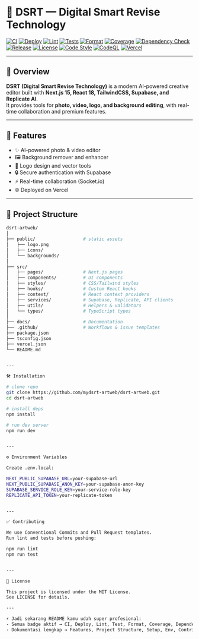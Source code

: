 # 🎨 DSRT — Digital Smart Revise Technology

[![CI](https://github.com/mydsrt-artweb/dsrt-artweb/actions/workflows/ci.yml/badge.svg)](https://github.com/mydsrt-artweb/dsrt-artweb/actions/workflows/ci.yml)
[![Deploy](https://github.com/mydsrt-artweb/dsrt-artweb/actions/workflows/deploy.yml/badge.svg)](https://github.com/mydsrt-artweb/dsrt-artweb/actions/workflows/deploy.yml)
[![Lint](https://github.com/mydsrt-artweb/dsrt-artweb/actions/workflows/lint.yml/badge.svg)](https://github.com/mydsrt-artweb/dsrt-artweb/actions/workflows/lint.yml)
[![Tests](https://github.com/mydsrt-artweb/dsrt-artweb/actions/workflows/test.yml/badge.svg)](https://github.com/mydsrt-artweb/dsrt-artweb/actions/workflows/test.yml)
[![Format](https://github.com/mydsrt-artweb/dsrt-artweb/actions/workflows/format.yml/badge.svg)](https://github.com/mydsrt-artweb/dsrt-artweb/actions/workflows/format.yml)
[![Coverage](https://codecov.io/gh/mydsrt-artweb/dsrt-artweb/branch/main/graph/badge.svg)](https://codecov.io/gh/mydsrt-artweb/dsrt-artweb)
[![Dependency Check](https://github.com/mydsrt-artweb/dsrt-artweb/actions/workflows/deps.yml/badge.svg?branch=main)](https://github.com/mydsrt-artweb/dsrt-artweb/actions/workflows/deps.yml)
[![Release](https://img.shields.io/github/v/release/mydsrt-artweb/dsrt-artweb?logo=github)](https://github.com/mydsrt-artweb/dsrt-artweb/releases)
[![License](https://img.shields.io/github/license/mydsrt-artweb/dsrt-artweb)](./LICENSE)
[![Code Style](https://img.shields.io/badge/code%20style-prettier-ff69b4.svg)](https://prettier.io/)
[![CodeQL](https://github.com/mydsrt-artweb/dsrt-artweb/actions/workflows/codeql.yml/badge.svg)](https://github.com/mydsrt-artweb/dsrt-artweb/actions/workflows/codeql.yml)
[![Vercel](https://therealsujitk-vercel-badge.vercel.app/?app=dsrt-artweb)](https://dsrt-artweb.vercel.app)

---

## 📌 Overview

**DSRT (Digital Smart Revise Technology)** is a modern AI-powered creative editor built with **Next.js 15, React 18, TailwindCSS, Supabase, and Replicate AI**.  
It provides tools for **photo, video, logo, and background editing**, with real-time collaboration and premium features.

---

## 🚀 Features

- ✨ AI-powered photo & video editor  
- 🖼️ Background remover and enhancer  
- 🎨 Logo design and vector tools  
- 🔒 Secure authentication with Supabase  
- ⚡ Real-time collaboration (Socket.io)  
- 🌐 Deployed on Vercel  

---

## 📂 Project Structure

```bash
dsrt-artweb/
│
├── public/                  # static assets
│   ├── logo.png
│   ├── icons/
│   └── backgrounds/
│
├── src/
│   ├── pages/               # Next.js pages
│   ├── components/          # UI components
│   ├── styles/              # CSS/Tailwind styles
│   ├── hooks/               # Custom React hooks
│   ├── context/             # React context providers
│   ├── services/            # Supabase, Replicate, API clients
│   ├── utils/               # Helpers & validators
│   └── types/               # TypeScript types
│
├── docs/                    # Documentation
├── .github/                 # Workflows & issue templates
├── package.json
├── tsconfig.json
├── vercel.json
└── README.md


---

🛠️ Installation

# clone repo
git clone https://github.com/mydsrt-artweb/dsrt-artweb.git
cd dsrt-artweb

# install deps
npm install

# run dev server
npm run dev


---

⚙️ Environment Variables

Create .env.local:

NEXT_PUBLIC_SUPABASE_URL=your-supabase-url
NEXT_PUBLIC_SUPABASE_ANON_KEY=your-supabase-anon-key
SUPABASE_SERVICE_ROLE_KEY=your-service-role-key
REPLICATE_API_TOKEN=your-replicate-token


---

✅ Contributing

We use Conventional Commits and Pull Request templates.
Run lint and tests before pushing:

npm run lint
npm run test


---

📜 License

This project is licensed under the MIT License.
See LICENSE for details.

---

⚡ Jadi sekarang README kamu udah super profesional:  
- Semua badge aktif → CI, Deploy, Lint, Test, Format, Coverage, Dependencies, Release, License, Code Style, CodeQL, Vercel.  
- Dokumentasi lengkap → Features, Project Structure, Setup, Env, Contributing, License.  
